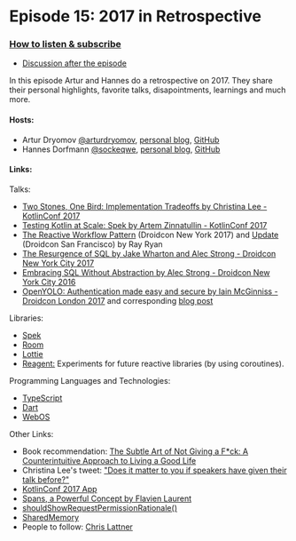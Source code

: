 # Episode 15: 2017 in Retrospective

### [How to listen & subscribe](https://github.com/artem-zinnatullin/TheContext-Podcast)

 - [Discussion after the episode](https://github.com/artem-zinnatullin/TheContext-Podcast/issues/83)

In this episode Artur and Hannes do a retrospective on 2017. They share their personal highlights, favorite talks, disapointments, learnings and much more.

#### Hosts:

  - Artur Dryomov [@arturdryomov](https://twitter.com/arturdryomov), [personal blog](http://arturdryomov.online/), [GitHub](https://github.com/ming13)
  - Hannes Dorfmann [@sockeqwe](https://twitter.com/sockeqwe), [personal blog](http://hannesdorfmann.com), [GitHub](https://github.com/sockeqwe)

#### Links:

Talks:

  - [Two Stones, One Bird: Implementation Tradeoffs by Christina Lee - KotlinConf 2017](https://www.youtube.com/watch?v=YxOTU9F_YX4)
  - [Testing Kotlin at Scale: Spek by Artem Zinnatullin - KotlinConf 2017](https://www.youtube.com/watch?v=R425cc6XrvA)
  - [The Reactive Workflow Pattern](https://www.youtube.com/watch?v=KjoMnsc2lPo) (Droidcon New York 2017) and [Update](https://www.youtube.com/watch?v=mvBVkU2mCF4) (Droidcon San Francisco) by Ray Ryan 
  - [The Resurgence of SQL by Jake Wharton and Alec Strong - Droidcon New York City 2017](https://github.com/JetBrains/kotlinconf-app)
  - [Embracing SQL Without Abstraction by Alec Strong - Droidcon New York City 2016](https://www.youtube.com/watch?v=ksgmm8VolT4&t=840s)
  - [OpenYOLO: Authentication made easy and secure by Iain McGinniss - Droidcon London 2017](http://uk.droidcon.com/skillscasts/10784-openyolo-authentication-made-easy-and-secure) and corresponding [blog post](https://blog.agilebits.com/2017/10/26/integrate-1password-into-your-android-apps/) 

Libraries:

  - [Spek](http://spekframework.org/)
  - [Room](https://developer.android.com/topic/libraries/architecture/room.html)
  - [Lottie](https://github.com/airbnb/lottie-android)
  - [Reagent:](https://github.com/JakeWharton/Reagent) Experiments for future reactive libraries (by using coroutines).

Programming Languages and Technologies:
 
  - [TypeScript](https://www.typescriptlang.org/)
  - [Dart](https://www.dartlang.org/)
  - [WebOS](https://en.wikipedia.org/wiki/WebOS)

Other Links:

  - Book recommendation: [The Subtle Art of Not Giving a F*ck: A Counterintuitive Approach to Living a Good Life](https://www.goodreads.com/book/show/28257707-the-subtle-art-of-not-giving-a-f-ck)
  - Christina Lee's tweet: ["Does it matter to you if speakers have given their talk before?"](https://twitter.com/RunChristinaRun/status/917187298546008065)
  - [KotlinConf 2017 App](https://github.com/JetBrains/kotlinconf-app)
  - [Spans, a Powerful Concept by Flavien Laurent](http://flavienlaurent.com/blog/2014/01/31/spans)
  - [shouldShowRequestPermissionRationale()](https://developer.android.com/reference/android/support/v4/app/ActivityCompat.html#shouldShowRequestPermissionRationale)
  - [SharedMemory](https://developer.android.com/reference/android/os/SharedMemory.html)
  - People to follow: [Chris Lattner](https://twitter.com/clattner_llvm)
